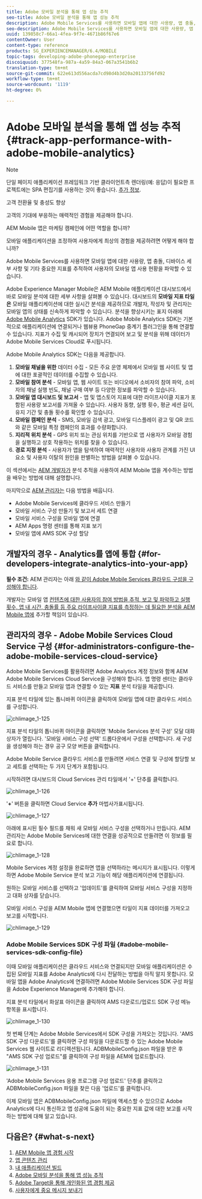 ```yaml
---
title: Adobe 모바일 분석을 통해 앱 성능 추적
seo-title: Adobe 모바일 분석을 통해 앱 성능 추적
description: Adobe Mobile Services를 사용하면 모바일 앱에 대한 사용량, 앱 충돌, 디바이스 세부 사항 및 기타 중요한 지표를 추적하여 사용자의 모바일 앱 사용 현황을 파악할 수 있습니다. 자세한 내용은 이 페이지를 참조하십시오.
seo-description: Adobe Mobile Services를 사용하면 모바일 앱에 대한 사용량, 앱 충돌, 디바이스 세부 사항 및 기타 중요한 지표를 추적하여 사용자의 모바일 앱 사용 현황을 파악할 수 있습니다. 자세한 내용은 이 페이지를 참조하십시오.
uuid: 139858c7-66a1-4fea-9f7e-4671b86f67e6
contentOwner: User
content-type: reference
products: SG_EXPERIENCEMANAGER/6.4/MOBILE
topic-tags: developing-adobe-phonegap-enterprise
discoiquuid: 377548fa-987a-4a59-84a3-067a3541b6b2
translation-type: tm+mt
source-git-commit: 622e613d556acda7cd98d4b3d20a20133756fd92
workflow-type: tm+mt
source-wordcount: '1119'
ht-degree: 0%

---
```



# Adobe 모바일 분석을 통해 앱 성능 추적{#track-app-performance-with-adobe-mobile-analytics}

>[!NOTE]
>
>단일 페이지 애플리케이션 프레임워크 기반 클라이언트측 렌더링(예: 응답)이 필요한 프로젝트에는 SPA 편집기를 사용하는 것이 좋습니다. [추가 정보](/help/sites-developing/spa-overview.md).

고객 전환율 및 충성도 향상

고객의 기대에 부응하는 매력적인 경험을 제공해야 합니다.

AEM Mobile 앱은 마케팅 캠페인에 어떤 역할을 합니까?

모바일 애플리케이션을 조정하여 사용자에게 최상의 경험을 제공하려면 어떻게 해야 합니까?

Adobe Mobile Services를 사용하면 모바일 앱에 대한 사용량, 앱 충돌, 디바이스 세부 사항 및 기타 중요한 지표를 추적하여 사용자의 모바일 앱 사용 현황을 파악할 수 있습니다.

Adobe Experience Manager Mobile은 AEM Mobile 애플리케이션 대시보드에서 바로 모바일 분석에 대한 세부 사항을 살펴볼 수 있습니다. 대시보드의 **모바일 지표 타일은** 모바일 애플리케이션에 대한 실시간 분석을 제공하므로 개발자, 작성자 및 관리자는 모바일 앱의 상태를 신속하게 파악할 수 있습니다. 분석을 향상시키는 표지 아래에 [Adobe Mobile Analytics](https://www.adobe.com/ca/solutions/digital-analytics/mobile-web-apps-analytics.html) SDK가 있습니다. Adobe Mobile Analytics SDK는 기본적으로 애플리케이션에 연결되거나 웹뷰용 PhoneGap 중계기 플러그인을 통해 연결할 수 있습니다. 지표가 수집 및 캐시되어 장치가 연결되어 보고 및 분석을 위해 데이터가 Adobe Mobile Services Cloud로 푸시됩니다.

Adobe Mobile Analytics SDK는 다음을 제공합니다.

1. **모바일 채널을 위한** 데이터 수집 - 모든 주요 운영 체제에서 모바일 웹 사이트 및 앱에 대한 포괄적인 데이터를 수집할 수 있습니다.
1. **모바일 참여 분석** - 모바일 앱, 웹 사이트 또는 비디오에서 소비자의 참여 파악, 소비자의 채널 실행 빈도, 채널 구매 여부 등 다양한 정보를 파악할 수 있습니다.
1. **모바일 앱 대시보드 및 보고서** - 앱 및 앱스토어 지표에 대한 라이프사이클 지표가 포함된 사용량 보고서를 가져올 수 있습니다. 사용자 동향, 실행 횟수, 평균 세션 길이, 유지 기간 및 충돌 횟수를 확인할 수 있습니다.
1. **모바일 캠페인 분석** - SMS, 모바일 검색 광고, 모바일 디스플레이 광고 및 QR 코드와 같은 모바일 특정 캠페인의 효과를 수량화합니다.
1. **지리적 위치 분석** - GPS 위치 또는 관심 위치를 기반으로 앱 사용자가 모바일 경험을 실행하고 상호 작용하는 위치를 찾을 수 있습니다.
1. **경로 지정 분석** - 사용자가 앱을 탐색하여 매력적인 사용자와 사용자 관계를 가진 UI 요소 및 사용자 이탈의 원인을 판별하는 방법을 살펴볼 수 있습니다.

이 섹션에서는 [AEM 개발자가](#developers) 분석 추적을 사용하여 AEM Mobile 앱을 계수하는 방법을 배우는 방법에 대해 설명합니다.

마지막으로 [AEM 관리자는](#administrators) 다음 방법을 배웁니다.

* Adobe Mobile Services에 클라우드 서비스 만들기
* 모바일 서비스 구성 만들기 및 보고서 세트 연결
* 모바일 서비스 구성을 모바일 앱에 연결
* AEM Apps 명령 센터를 통해 지표 보기
* 모바일 앱에 AMS SDK 구성 할당

## 개발자의 경우 - Analytics를 앱에 통합 {#for-developers-integrate-analytics-into-your-app}

**필수 조건:** AEM 관리자는 아래 [와 같이 Adobe Mobile Services 클라우드 구성을 구성해야 합니다](#amscloudserviceconfig).

개발자는 모바일 앱 [컨텐츠에 대한 사용자의 참여 방법을 추적, 보고 및 파악하고 실행 횟수, 앱 내 시간, 충돌률 등 주요 라이프사이클 지표를 측정하는 데 필요한 분석을 AEM Mobile 앱에](/help/mobile/phonegap-add-analytics-to-apps.md) 추가할 책임이 있습니다.

## 관리자의 경우 - Adobe Mobile Services Cloud Service 구성 {#for-administrators-configure-the-adobe-mobile-services-cloud-service}

Adobe Mobile Services를 활용하려면 Adobe Analytics 계정 정보와 함께 AEM Adobe Mobile Services Cloud Service을 구성해야 합니다. 앱 명령 센터는 클라우드 서비스를 만들고 모바일 앱과 연결할 수 있는 **지표** 분석 타일을 제공합니다.

지표 분석 타일에 있는 톱니바퀴 아이콘을 클릭하여 모바일 앱에 대한 클라우드 서비스를 구성합니다.

![chlimage_1-125](assets/chlimage_1-125.png)

지표 분석 타일의 톱니바퀴 아이콘을 클릭하면 &#39;Mobile Services 분석 구성&#39; 모달 대화 상자가 열립니다. &#39;모바일 서비스 구성 선택&#39; 드롭다운에서 구성을 선택합니다. 새 구성을 생성해야 하는 경우 공구 모양 버튼을 클릭합니다.

Adobe Mobile Service 클라우드 서비스를 만들려면 서비스 연결 및 구성에 할당할 보고 세트를 선택하는 두 가지 단계가 포함됩니다.

시작하려면 대시보드의 Cloud Services 관리 타일에서 &#39;+&#39; 단추를 클릭합니다.

![chlimage_1-126](assets/chlimage_1-126.png)

&#39;**+**&#39; 버튼을 클릭하면 Cloud Service **추가** 마법사가표시됩니다.

![chlimage_1-127](assets/chlimage_1-127.png)

아래에 표시된 필수 필드를 채워 새 모바일 서비스 구성을 선택하거나 만듭니다. AEM 관리자는 Adobe Mobile Services에 대한 연결을 성공적으로 만들려면 이 정보를 필요로 합니다.

![chlimage_1-128](assets/chlimage_1-128.png)

Mobile Services 계정 설정을 완료하면 앱을 선택하라는 메시지가 표시됩니다. 이렇게 하면 Adobe Mobile Service 분석 보고 기능이 해당 애플리케이션에 연결됩니다.

원하는 모바일 서비스를 선택하고 &#39;업데이트&#39;를 클릭하여 모바일 서비스 구성을 지정하고 대화 상자를 닫습니다.

모바일 서비스 구성을 AEM Mobile 앱에 연결했으면 타일이 지표 데이터를 가져오고 보고를 시작합니다.

![chlimage_1-129](assets/chlimage_1-129.png)

### Adobe Mobile Services SDK 구성 파일 {#adobe-mobile-services-sdk-config-file}

이때 모바일 애플리케이션은 클라우드 서비스와 연결되지만 모바일 애플리케이션은 수집된 모바일 지표를 Adobe Analytics에 다시 전달하는 방법을 아직 알지 못합니다. 모바일 앱을 Adobe Analytics에 연결하려면 Adobe Mobile Services SDK 구성 파일을 Adobe Experience Manager에 추가해야 합니다.

지표 분석 타일에서 화살표 아이콘을 클릭하여 AMS 다운로드/업로드 SDK 구성 메뉴 항목을 표시합니다.

![chlimage_1-130](assets/chlimage_1-130.png)

첫 번째 단계는 Adobe Mobile Services에서 SDK 구성을 가져오는 것입니다. &#39;AMS SDK 구성 다운로드&#39;를 클릭하면 구성 파일을 다운로드할 수 있는 Adobe Mobile Services 웹 사이트로 리디렉션됩니다. ADBMobileConfig.json 파일을 받은 후 &quot;AMS SDK 구성 업로드&quot;를 클릭하여 구성 파일을 AEM에 업로드합니다.

![chlimage_1-131](assets/chlimage_1-131.png)

&#39;Adobe Mobile Services 응용 프로그램 구성 업로드&#39; 단추를 클릭하고 ADBMobileConfig.json 파일을 찾은 다음 &#39;업로드&#39;를 클릭합니다.

이제 모바일 앱은 ADBMobileConfig.json 파일에 액세스할 수 있으므로 Adobe Analytics에 다시 통신하고 앱 성공에 도움이 되는 중요한 지표 값에 대한 보고를 시작하는 방법에 대해 알고 있습니다.

## 다음은? {#what-s-next}

1. [AEM Mobile 앱 경험 시작](/help/mobile/starting-aem-phonegap-app.md)
1. [앱 콘텐츠 관리](/help/mobile/phonegap-manage-app-content.md)
1. [내 애플리케이션 빌드](/help/mobile/building-app-mobile-phonegap.md)
1. [Adobe 모바일 분석을 통해 앱 성능 추적](/help/mobile/phonegap-intro-to-app-analytics.md)
1. [Adobe Target을 통해 개인화된 앱 경험 제공](/help/mobile/phonegap-aem-mobile-content-personalization.md)
1. [사용자에게 중요 메시지 보내기](/help/mobile/phonegap-push-notifications.md)